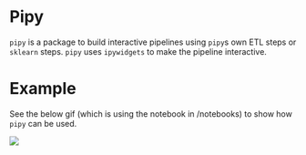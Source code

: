 # Pipy

`pipy` is a package to build interactive pipelines using `pipy`s own 
ETL steps or `sklearn` steps. `pipy` uses `ipywidgets` to make the 
pipeline interactive.

# Example

See the below gif (which is using the notebook in /notebooks) to show
how `pipy` can be used.

![](./example.gif)
